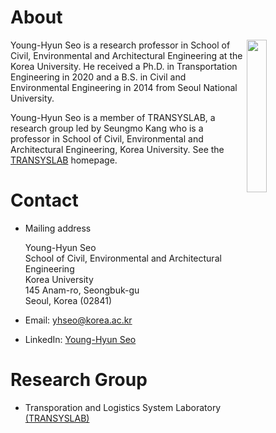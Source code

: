 # About
<img align="right" width="25%" height="25%" src="https://user-images.githubusercontent.com/34648331/162552795-b15bf473-211c-4363-a89c-733f8681107d.jpg">

Young-Hyun Seo is a research professor in School of Civil, Environmental and Architectural Engineering at the Korea University. He received a Ph.D. in Transportation Engineering in 2020 and a B.S. in Civil and Environmental Engineering in 2014 from Seoul National University.

Young-Hyun Seo is a member of TRANSYSLAB, a research group led by Seungmo Kang who is a professor in School of Civil, Environmental and Architectural Engineering, Korea University. See the [TRANSYSLAB](https://transyslab.wordpress.com/) homepage.

# Contact
* Mailing address

    Young-Hyun Seo   
    School of Civil, Environmental and Architectural Engineering   
    Korea University   
    145 Anam-ro, Seongbuk-gu   
    Seoul, Korea (02841)

* Email: [yhseo@korea.ac.kr](mailto:yhseo@korea.ac.kr)
* LinkedIn: [Young-Hyun Seo](https://www.linkedin.com/in/yhseo)

# Research Group
* Transporation and Logistics System Laboratory [(TRANSYSLAB)](https://transyslab.wordpress.com/)